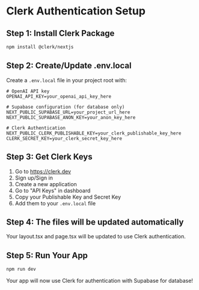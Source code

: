 # Clerk Authentication Setup

## Step 1: Install Clerk Package
```bash
npm install @clerk/nextjs
```

## Step 2: Create/Update .env.local
Create a `.env.local` file in your project root with:

```env
# OpenAI API key
OPENAI_API_KEY=your_openai_api_key_here

# Supabase configuration (for database only)
NEXT_PUBLIC_SUPABASE_URL=your_project_url_here
NEXT_PUBLIC_SUPABASE_ANON_KEY=your_anon_key_here

# Clerk Authentication
NEXT_PUBLIC_CLERK_PUBLISHABLE_KEY=your_clerk_publishable_key_here
CLERK_SECRET_KEY=your_clerk_secret_key_here
```

## Step 3: Get Clerk Keys
1. Go to https://clerk.dev
2. Sign up/Sign in
3. Create a new application
4. Go to "API Keys" in dashboard
5. Copy your Publishable Key and Secret Key
6. Add them to your `.env.local` file

## Step 4: The files will be updated automatically
Your layout.tsx and page.tsx will be updated to use Clerk authentication.

## Step 5: Run Your App
```bash
npm run dev
```

Your app will now use Clerk for authentication with Supabase for database! 